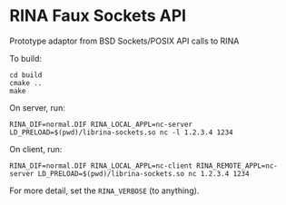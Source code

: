 # RINA Faux Sockets API

Prototype adaptor from BSD Sockets/POSIX API calls to RINA

To build:

    cd build
    cmake ..
    make

On server, run:

    RINA_DIF=normal.DIF RINA_LOCAL_APPL=nc-server LD_PRELOAD=$(pwd)/librina-sockets.so nc -l 1.2.3.4 1234

On client, run:

    RINA_DIF=normal.DIF RINA_LOCAL_APPL=nc-client RINA_REMOTE_APPL=nc-server LD_PRELOAD=$(pwd)/librina-sockets.so nc 1.2.3.4 1234

For more detail, set the `RINA_VERBOSE` (to anything).
